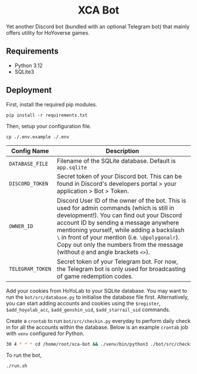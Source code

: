 <h1 align="center">
  XCA Bot
</h1>

Yet another Discord bot (bundled with an optional Telegram bot) that mainly offers utility for HoYoverse games.

## Requirements

* Python 3.12
* SQLite3

## Deployment

First, install the required pip modules.

```
pip install -r requirements.txt
```

Then, setup your configuration file.

```
cp ./.env.example ./.env
```

| Config Name | Description |
|---|---|
|`DATABASE_FILE`| Filename of the SQLite database. Default is `app.sqlite`|
|`DISCORD_TOKEN`| Secret token of your Discord bot. This can be found in Discord's developers portal > your application > Bot > Token.|
|`OWNER_ID`| Discord User ID of the owner of the bot. This is used for admin commands (which is still in development!). You can find out your Discord account ID by sending a message anywhere mentioning yourself, while adding a backslash `\` in front of your mention (i.e. `\@polygonalr`). Copy out only the numbers from the message (without `@` and angle brackets `<>`).|
|`TELEGRAM_TOKEN`| Secret token of your Telegram bot. For now, the Telegram bot is only used for broadcasting of game redemption codes.|

Add your cookies from HoYoLab to your SQLite database. You may want to run the `bot/src/database.py` to initialise the database file first. Alternatively, you can start adding accounts and cookies using the `$register`, `$add_hoyolab_acc`, `$add_genshin_uid`, `$add_starrail_uid` commands.

Create a `crontab` to run `bot/src/checkin.py` everyday to perform daily check in for all the accounts within the database. Below is an example `crontab` job with `venv` configured for Python.

```bash
30 4 * * * cd /home/root/xca-bot && ./venv/bin/python3 ./bot/src/checkin.py
```

To run the bot,

```
./run.sh
```

